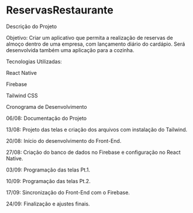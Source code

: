 # ReservasRestaurante

Descrição do Projeto

Objetivo: Criar um aplicativo que permita a realização de reservas de almoço dentro de uma empresa, com lançamento diário do cardápio. Será desenvolvida também uma aplicação para a cozinha.

Tecnologias Utilizadas:

React Native

Firebase

Tailwind CSS

Cronograma de Desenvolvimento

06/08: Documentação do Projeto

13/08: Projeto das telas e criação dos arquivos com instalação do Tailwind.

20/08: Início do desenvolvimento do Front-End.

27/08: Criação do banco de dados no Firebase e configuração no React Native.

03/09: Programação das telas Pt.1.

10/09: Programação das telas Pt.2.

17/09: Sincronização do Front-End com o Firebase.

24/09: Finalização e ajustes finais.

